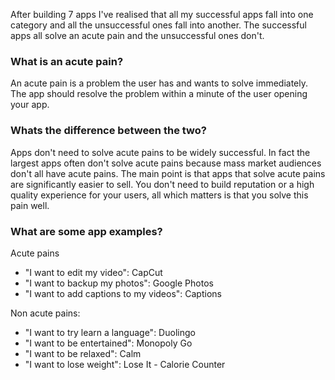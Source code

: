 After building 7 apps I've realised that all my successful apps fall into one category and all the unsuccessful ones fall into another. The successful apps all solve an acute pain and the unsuccessful ones don't. 
### What is an acute pain?
An acute pain is a problem the user has and wants to solve immediately. The app should resolve the problem within a minute of the user opening your app.
### Whats the difference between the two?
Apps don't need to solve acute pains to be widely successful. In fact the largest apps often don't solve acute pains because mass market audiences don't all have acute pains. The main point is that apps that solve acute pains are significantly easier to sell. You don't need to build reputation or a high quality experience for your users, all which matters is that you solve this pain well.
### What are some app examples?
Acute pains
- "I want to edit my video": CapCut
- "I want to backup my photos": Google Photos
- "I want to add captions to my videos": Captions

Non acute pains:
- "I want to try learn a language": Duolingo
- "I want to be entertained": Monopoly Go
- "I want to be relaxed": Calm
- "I want to lose weight": Lose It - Calorie Counter